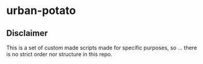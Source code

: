 # urban-potato

## Disclaimer

This is a set of custom made scripts made for specific purposes, so ... there is no strict order nor structure in this repo.

